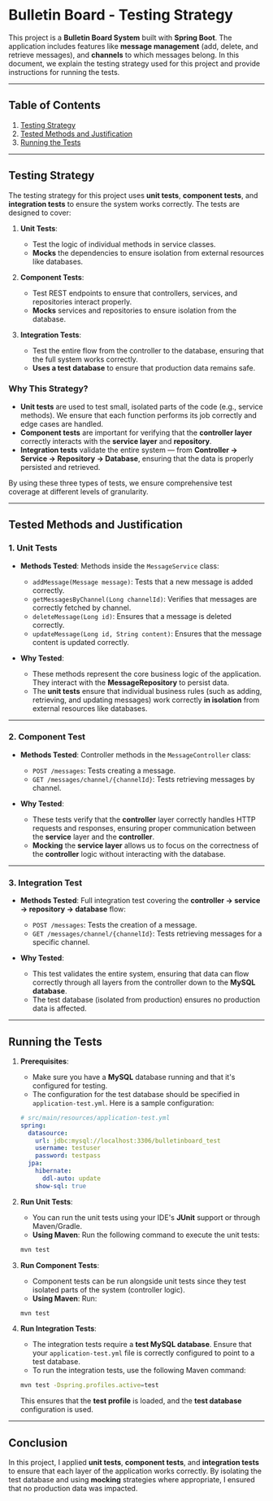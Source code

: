 # Bulletin Board - Testing Strategy

This project is a **Bulletin Board System** built with **Spring Boot**. The application includes features like **message management** (add, delete, and retrieve messages), and **channels** to which messages belong. In this document, we explain the testing strategy used for this project and provide instructions for running the tests.

---

## Table of Contents

1. [Testing Strategy](#testing-strategy)
2. [Tested Methods and Justification](#tested-methods-and-justification)
3. [Running the Tests](#running-the-tests)

---

## Testing Strategy

The testing strategy for this project uses **unit tests**, **component tests**, and **integration tests** to ensure the system works correctly. The tests are designed to cover:

1. **Unit Tests**:
    - Test the logic of individual methods in service classes.
    - **Mocks** the dependencies to ensure isolation from external resources like databases.

2. **Component Tests**:
    - Test REST endpoints to ensure that controllers, services, and repositories interact properly.
    - **Mocks** services and repositories to ensure isolation from the database.

3. **Integration Tests**:
    - Test the entire flow from the controller to the database, ensuring that the full system works correctly.
    - **Uses a test database** to ensure that production data remains safe.

### Why This Strategy?
- **Unit tests** are used to test small, isolated parts of the code (e.g., service methods). We ensure that each function performs its job correctly and edge cases are handled.
- **Component tests** are important for verifying that the **controller layer** correctly interacts with the **service layer** and **repository**.
- **Integration tests** validate the entire system — from **Controller → Service → Repository → Database**, ensuring that the data is properly persisted and retrieved. 

By using these three types of tests, we ensure comprehensive test coverage at different levels of granularity.

---

## Tested Methods and Justification

### 1. **Unit Tests**

- **Methods Tested**: Methods inside the `MessageService` class:
    - `addMessage(Message message)`: Tests that a new message is added correctly.
    - `getMessagesByChannel(Long channelId)`: Verifies that messages are correctly fetched by channel.
    - `deleteMessage(Long id)`: Ensures that a message is deleted correctly.
    - `updateMessage(Long id, String content)`: Ensures that the message content is updated correctly.

- **Why Tested**: 
    - These methods represent the core business logic of the application. They interact with the **MessageRepository** to persist data.
    - The **unit tests** ensure that individual business rules (such as adding, retrieving, and updating messages) work correctly **in isolation** from external resources like databases.

---

### 2. **Component Test**

- **Methods Tested**: Controller methods in the `MessageController` class:
    - `POST /messages`: Tests creating a message.
    - `GET /messages/channel/{channelId}`: Tests retrieving messages by channel.

- **Why Tested**: 
    - These tests verify that the **controller** layer correctly handles HTTP requests and responses, ensuring proper communication between the **service** layer and the **controller**.
    - **Mocking** the **service layer** allows us to focus on the correctness of the **controller** logic without interacting with the database.

---

### 3. **Integration Test**

- **Methods Tested**: Full integration test covering the **controller → service → repository → database** flow:
    - `POST /messages`: Tests the creation of a message.
    - `GET /messages/channel/{channelId}`: Tests retrieving messages for a specific channel.

- **Why Tested**:
    - This test validates the entire system, ensuring that data can flow correctly through all layers from the controller down to the **MySQL database**.
    - The test database (isolated from production) ensures no production data is affected.

---

## Running the Tests

1. **Prerequisites**:
    - Make sure you have a **MySQL** database running and that it's configured for testing.
    - The configuration for the test database should be specified in `application-test.yml`. Here is a sample configuration:

    ```yaml
    # src/main/resources/application-test.yml
    spring:
      datasource:
        url: jdbc:mysql://localhost:3306/bulletinboard_test
        username: testuser
        password: testpass
      jpa:
        hibernate:
          ddl-auto: update
        show-sql: true
    ```

2. **Run Unit Tests**:
    - You can run the unit tests using your IDE's **JUnit** support or through Maven/Gradle.
    - **Using Maven**: Run the following command to execute the unit tests:

    ```bash
    mvn test
    ```

3. **Run Component Tests**:
    - Component tests can be run alongside unit tests since they test isolated parts of the system (controller logic).
    - **Using Maven**: Run:

    ```bash
    mvn test
    ```

4. **Run Integration Tests**:
    - The integration tests require a **test MySQL database**. Ensure that your `application-test.yml` file is correctly configured to point to a test database.
    - To run the integration tests, use the following Maven command:

    ```bash
    mvn test -Dspring.profiles.active=test
    ```

    This ensures that the **test profile** is loaded, and the **test database** configuration is used.

---

## Conclusion

In this project, I applied **unit tests**, **component tests**, and **integration tests** to ensure that each layer of the application works correctly. By isolating the test database and using **mocking** strategies where appropriate, I ensured that no production data was impacted. 


